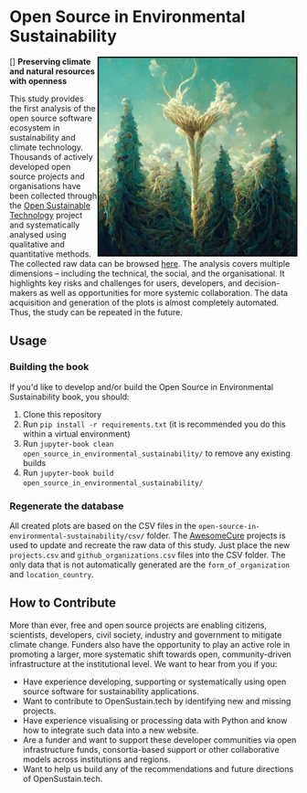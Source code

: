 # Open Source in Environmental Sustainability
[<img src="./open-source-in-environmental-sustainability/images/mycelium_sustainability.png" align="right" width="350">]
**Preserving climate and natural resources with openness**

This study provides the first analysis of the open source software ecosystem in sustainability and climate technology. Thousands of actively developed open source projects and organisations have been collected through the [Open Sustainable Technology](https://opensustain.tech/) project and systematically analysed using qualitative and quantitative methods. The collected raw data can be browsed [here](https://airtable.com/shr9we419r2TkpLkc). The analysis covers multiple dimensions – including the technical, the social, and the organisational. It highlights key risks and challenges for users, developers, and decision-makers as well as opportunities for more systemic collaboration. The data acquisition and generation of the plots is almost completely automated. Thus, the study can be repeated in the future. 

## Usage

### Building the book

If you'd like to develop and/or build the Open Source in Environmental Sustainability book, you should:

1. Clone this repository
2. Run `pip install -r requirements.txt` (it is recommended you do this within a virtual environment)
3. Run `jupyter-book clean open_source_in_environmental_sustainability/` to remove any existing builds
4. Run `jupyter-book build open_source_in_environmental_sustainability/`

### Regenerate the database

All created plots are based on the CSV files in the `open-source-in-environmental-sustainability/csv/` folder. The [AwesomeCure](https://github.com/protontypes/AwesomeCure) projects is used to update and recreate the raw data of this study. Just place the new `projects.csv` and `github_organizations.csv` files into the CSV folder. The only data that is not automatically generated are the `form_of_organization` and `location_country`.

## How to Contribute

More than ever, free and open source projects are enabling citizens, scientists, developers, civil society, industry and government to mitigate climate change. Funders also have the opportunity to play an active role in promoting a larger, more systematic shift towards open, community-driven infrastructure at the institutional level. We want to hear from you if you:

- Have experience developing, supporting or systematically using open source software for sustainability applications.
- Want to contribute to OpenSustain.tech by identifying new and missing projects.
- Have experience visualising or processing data with Python and know how to integrate such data into a new website.
- Are a funder and want to support these developer communities via open infrastructure funds, consortia-based support or other collaborative models across institutions and regions.
- Want to help us build any of the recommendations and future directions of OpenSustain.tech.
